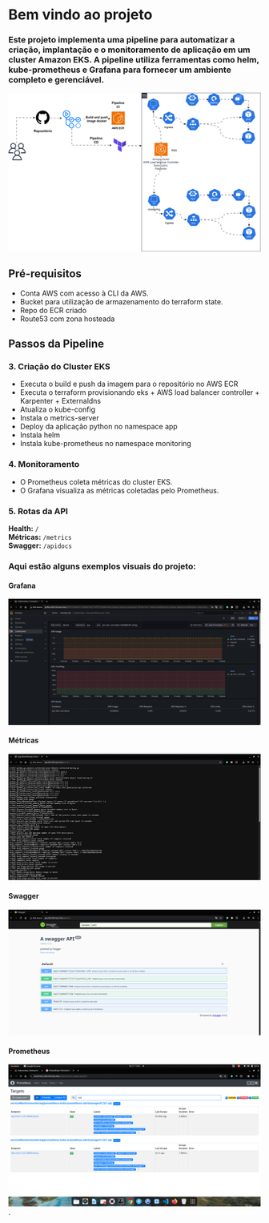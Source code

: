 # Bem vindo ao projeto

### Este projeto implementa uma pipeline para automatizar a criação, implantação e o monitoramento de aplicação em um cluster Amazon EKS. A pipeline utiliza ferramentas como helm, kube-prometheus e Grafana para fornecer um ambiente completo e gerenciável.

![Alt text here](diagrama/projeto-eks.drawio.svg)

## Pré-requisitos

* Conta AWS com acesso à CLI da AWS.
* Bucket para utilização de armazenamento do terraform state.
* Repo do ECR criado
* Route53 com zona hosteada

## Passos da Pipeline

### 3. Criação do Cluster EKS

* Executa o build e push da imagem para o repositório no AWS ECR
* Executa o terraform provisionando eks + AWS load balancer controller + Karpenter + Externaldns
* Atualiza o kube-config
* Instala o metrics-server
* Deploy da aplicação python no namespace app
* Instala helm
* Instala kube-prometheus no namespace monitoring

### 4. Monitoramento

* O Prometheus coleta métricas do cluster EKS.
* O Grafana visualiza as métricas coletadas pelo Prometheus.

### 5. Rotas da API

**Health:** `/` </br>
**Métricas:** `/metrics`</br>
**Swagger:** `/apidocs` </br>

### Aqui estão alguns exemplos visuais do projeto:

#### Grafana
![Grafana](diagrama/grafana1.png)

#### Métricas
![Metricas](diagrama/metrics.png)

#### Swagger
![Swagger](diagrama/swagger.png)

#### Prometheus
![Swagger-get](diagrama/prometheus.png).
